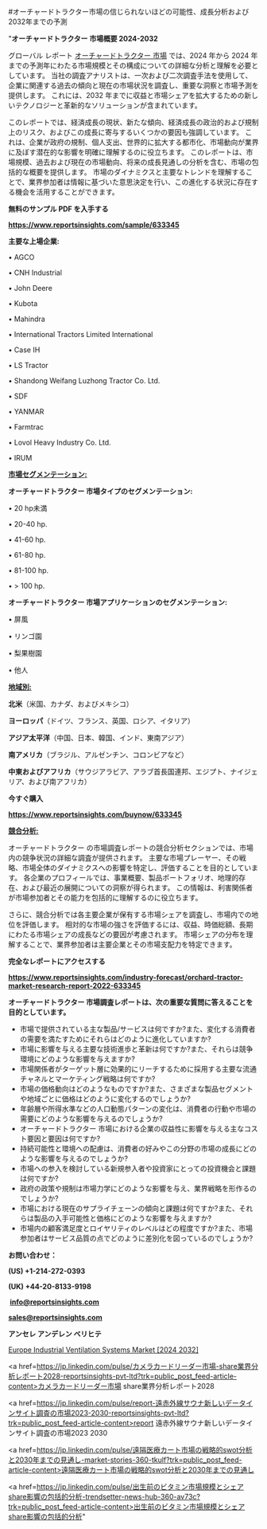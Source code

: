 #オーチャードトラクター市場の信じられないほどの可能性、成長分析および2032年までの予測

"<strong>オーチャードトラクター 市場概要 2024-2032</strong>

グローバル レポート <a href=https://www.reportsinsights.com/sample/633345>オーチャードトラクター 市場</a> では、2024 年から 2024 年までの予測年にわたる市場規模とその構成についての詳細な分析と理解を必要としています。 当社の調査アナリストは、一次および二次調査手法を使用して、企業に関連する過去の傾向と現在の市場状況を調査し、重要な洞察と市場予測を提供します。 これには、2032 年までに収益と市場シェアを拡大​​するための新しいテクノロジーと革新的なソリューションが含まれています。

このレポートでは、経済成長の現状、新たな傾向、経済成長の政治的および規制上のリスク、およびこの成長に寄与するいくつかの要因も強調しています。 これは、企業が政府の規制、個人支出、世界的に拡大する都市化、市場動向が業界に及ぼす潜在的な影響を明確に理解するのに役立ちます。 このレポートは、市場規模、過去および現在の市場動向、将来の成長見通しの分析を含む、市場の包括的な概要を提供します。 市場のダイナミクスと主要なトレンドを理解することで、業界参加者は情報に基づいた意思決定を行い、この進化する状況に存在する機会を活用することができます。

<strong><b>無料のサンプル PDF を入手する</b></strong>

<a href=https://www.reportsinsights.com/sample/633345><strong><u>https://www.reportsinsights.com/sample/633345</u></strong></a>

<strong>主要な上場企業:</strong>

• AGCO

• CNH Industrial

• John Deere

• Kubota

• Mahindra

• International Tractors Limited International

• Case IH

• LS Tractor

• Shandong Weifang Luzhong Tractor Co. Ltd.

• SDF

• YANMAR

• Farmtrac

• Lovol Heavy Industry Co. Ltd.

• IRUM

<strong><u>市場セグメンテーション</u></strong><strong><u>:</u></strong>

<strong>オーチャードトラクター 市場タイプのセグメンテーション:</strong>

• 20 hp未満

• 20-40 hp.

• 41-60 hp.

• 61-80 hp.

• 81-100 hp.

• > 100 hp.

<strong>オーチャードトラクター 市場アプリケーションのセグメンテーション:</strong>

• 屏風

• リンゴ園

• 梨果樹園

• 他人

<strong><u>地域別</u></strong><strong><u>:</u></strong>

<strong>北米</strong>（米国、カナダ、およびメキシコ）

<strong>ヨーロッパ</strong>（ドイツ、フランス、英国、ロシア、イタリア）

<strong>アジア太平洋</strong>（中国、日本、韓国、インド、東南アジア）

<strong>南アメリカ</strong>（ブラジル、アルゼンチン、コロンビアなど）

<strong>中東およびアフリカ</strong>（サウジアラビア、アラブ首長国連邦、エジプト、ナイジェリア、および南アフリカ）

<strong>今すぐ購入</strong>

<a href=https://www.reportsinsights.com/buynow/633345><strong><u>https://www.reportsinsights.com/buynow/633345</u></strong></a>

<strong><u>競合分析:</u></strong>

オーチャードトラクター の市場調査レポートの競合分析セクションでは、市場内の競争状況の詳細な調査が提供されます。 主要な市場プレーヤー、その戦略、市場全体のダイナミクスへの影響を特定し、評価することを目的としています。 各企業のプロフィールでは、事業概要、製品ポートフォリオ、地理的存在、および最近の展開についての洞察が得られます。 この情報は、利害関係者が市場参加者とその能力を包括的に理解するのに役立ちます。

さらに、競合分析では各主要企業が保有する市場シェアを調査し、市場内での地位を評価します。 相対的な市場の強さを評価するには、収益、時価総額、長期にわたる市場シェアの成長などの要因が考慮されます。 市場シェアの分布を理解することで、業界参加者は主要企業とその市場支配力を特定できます。

<strong>完全なレポートにアクセスする</strong>

<a href=https://www.reportsinsights.com/industry-forecast/orchard-tractor-market-research-report-2022-633345><strong><u><b>https://www.reportsinsights.com/industry-forecast/orchard-tractor-market-research-report-2022-633345</b></u></strong></a>

<strong><b>オーチャードトラクター 市場調査レポートは、次の重要な質問に答えることを目的としています。</b></strong>
<ul>
  <li>市場で提供されている主な製品/サービスは何ですか?また、変化する消費者の需要を満たすためにそれらはどのように進化していますか?</li>
  <li>市場に影響を与える主要な技術進歩と革新は何ですか?また、それらは競争環境にどのような影響を与えますか?</li>
  <li>市場関係者がターゲット層に効果的にリーチするために採用する主要な流通チャネルとマーケティング戦略は何ですか?</li>
  <li>市場の価格動向はどのようなものですか?また、さまざまな製品セグメントや地域ごとに価格はどのように変化するのでしょうか?</li>
  <li>年齢層や所得水準などの人口動態パターンの変化は、消費者の行動や市場の需要にどのような影響を与えるのでしょうか?</li>
  <li>オーチャードトラクター 市場における企業の収益性に影響を与える主なコスト要因と要因は何ですか?</li>
  <li>持続可能性と環境への配慮は、消費者の好みやこの分野の市場の成長にどのような影響を与えるのでしょうか?</li>
  <li>市場への参入を検討している新規参入者や投資家にとっての投資機会と課題は何ですか?</li>
  <li>政府の政策や規制は市場力学にどのような影響を与え、業界戦略を形作るのでしょうか?</li>
  <li>市場における現在のサプライチェーンの傾向と課題は何ですか?また、それらは製品の入手可能性と価格にどのような影響を与えますか?</li>
  <li>市場内の顧客満足度とロイヤリティのレベルはどの程度ですか?また、市場参加者はサービス品質の点でどのように差別化を図っているのでしょうか?</li>
</ul>
<strong>お問い合わせ：</strong>

<strong>(US) +1-214-272-0393</strong>

<strong>(UK) +44-20-8133-9198</strong>

<strong> </strong><a href=info@reportsinsights.com><strong><u>info@reportsinsights.com</u></strong></a>

<a href=sales@reportsinsights.com><strong><u>sales@reportsinsights.com</u></strong></a>

<strong>アンセレ アンデレン ベリヒテ</strong>

<a href=https://www.linkedin.com/pulse/europe-industrial-ventilation-systems-market-analysis-cfwqf/>Europe Industrial Ventilation Systems Market [2024 2032]</a>

<a href=https://jp.linkedin.com/pulse/カメラカードリーダー市場-share業界分析レポート2028-reportsinsights-pvt-ltd?trk=public_post_feed-article-content>カメラカードリーダー市場 share業界分析レポート2028</a>

<a href=https://jp.linkedin.com/pulse/report-遠赤外線サウナ新しいデータインサイト調査の市場2023-2030-reportsinsights-pvt-ltd?trk=public_post_feed-article-content>report 遠赤外線サウナ新しいデータインサイト調査の市場2023 2030</a>

<a href=https://jp.linkedin.com/pulse/遠隔医療カート市場の戦略的swot分析と2030年までの見通し-market-stories-360-tkulf?trk=public_post_feed-article-content>遠隔医療カート市場の戦略的swot分析と2030年までの見通し</a>

<a href=https://jp.linkedin.com/pulse/出生前のビタミン市場規模とシェアshare影響の包括的分析-trendsetter-news-hub-360-av73c?trk=public_post_feed-article-content>出生前のビタミン市場規模とシェアshare影響の包括的分析</a>"
